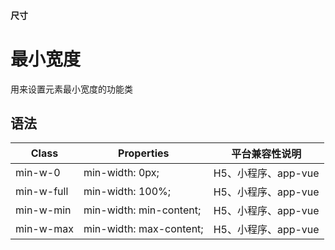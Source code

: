 #### <span class="text-lg text-gray-500 font-normal">尺寸</span>

<div class="w-screen"></div>

# 最小宽度
<a-typography-text>
    用来设置元素最小宽度的功能类
</a-typography-text>

<CssPrefix />

## 语法
| Class | Properties | 平台兼容性说明
| --- | --- | ---
| <a-link status="success">min-w-0</a-link> | <a-link>min-width: 0px;</a-link> | H5、小程序、app-vue
| <a-link status="success">min-w-full</a-link> | <a-link>min-width: 100%;</a-link> | H5、小程序、app-vue
| <a-link status="success">min-w-min</a-link> | <a-link>min-width: min-content;</a-link> | H5、小程序、app-vue
| <a-link status="success">min-w-max</a-link> | <a-link>min-width: max-content;</a-link> | H5、小程序、app-vue